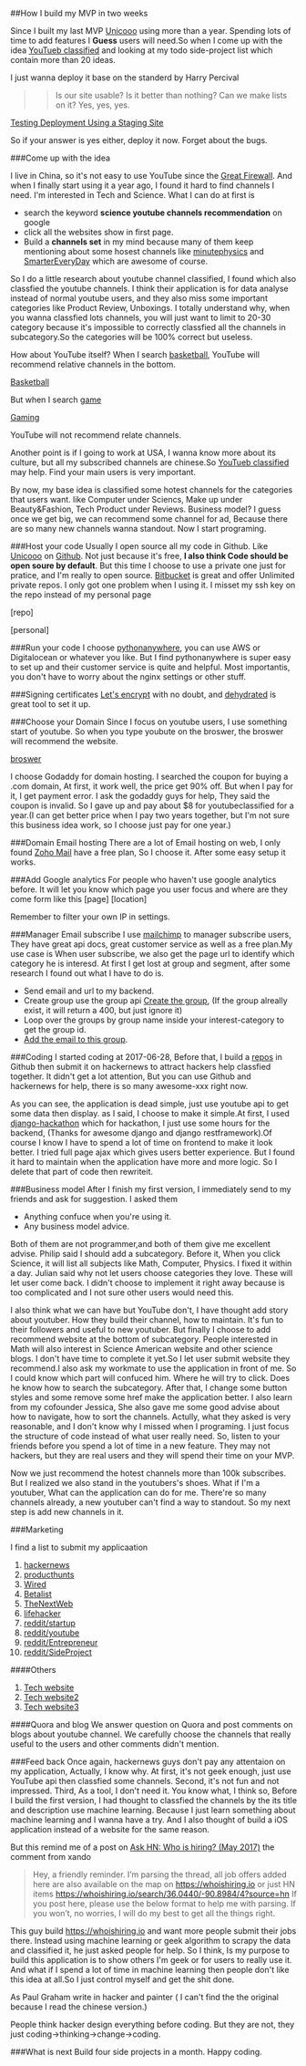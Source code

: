 ##How I build my MVP in two weeks

Since I built my last MVP [Unicooo](https://unicooo.com/) using more than a year. Spending lots of time to add features I **Guess** users will need.So when I come up with the idea [YouTueb classified](http://www.youtubeclassified.com/) and looking at my todo side-project list which contain more than 20 ideas.

I just wanna deploy it base on the standerd by Harry Percival

>>Is our site usable? Is it better than nothing? Can we make lists on it? Yes, yes, yes.

[Testing Deployment Using a Staging Site](http://www.obeythetestinggoat.com/book/chapter_manual_deployment.html)

So if your answer is yes either, deploy it now. Forget about the bugs.


###Come up with the idea

I live in China, so it's not easy to use YouTube since the [Great Firewall](https://en.wikipedia.org/wiki/Great_Firewall). And when I finally start using it a year ago, I found it hard to find channels I need. I'm interested in Tech and Science. What I can do at first is 

- search the keyword **science youtube channels recommendation** on google
- click all the websites show in first page. 
- Build a **channels set** in my mind because many of them keep mentioning about some hosest channels like [minutephysics](https://www.youtube.com/user/minutephysics) and [SmarterEveryDay](https://www.youtube.com/user/destinws2) which are awesome of course.

So I do a little research about youtube channel classified, I found
which also classfied the youtube channels. I think their application is for data analyse instead of normal youtube users, and they also miss some important categories like Product Review, Unboxings. I totally understand why, when you wanna classfied lots channels, you will just want to limit to 20-30 category because it's impossible to correctly classfied all the channels in subcategory.So the categories will be 100% correct but useless.

How about YouTube itself? When I search [basketball](https://www.youtube.com/channel/UCkcRYjXjAhsBPVH4aeIPxmQ), YouTube will recommend relative channels in the bottom.


[Basketball]()



But when I search [game](https://www.youtube.com/channel/UCOpNcN46UbXVtpKMrmU4Abg)

[Gaming]()

YouTube will not recommend relate channels. 

Another point is if I going to work at USA, I wanna know more about its culture, but all my subscribed channels are chinese.So [YouTueb classified](http://www.youtubeclassified.com/) may help. Find your main users is very important.

By now, my base idea is classified some hotest channels for the categories that  users want. like Computer under Sciencs, Make up under Beauty&Fashion, Tech Product under Reviews. Business model? I guess once we get big, we can recommend some channel for ad, Because there are so many new channels wanna standout. Now I start programing.

###Host your code
Usually I open source all my code in Github. Like [Unicooo](https://unicooo.com/) on [Github](https://github.com/Windsooon/Unicooo-django). Not just because it's free, **I also think Code should be open soure by default**. But this time I choose to use a private one just for pratice, and I'm really to open source. [Bitbucket](https://bitbucket.org/product) is great and offer Unlimited private repos. I only got one problem when I using it. I misset my ssh key on the repo instead of my personal page

[repo]

[personal]

###Run your code
I choose [pythonanywhere](http://pythonanywhere.com/), you can use AWS or Digitalocean or whatever you like. But I find pythonanywhere is super easy to set up and their customer service is quite and helpful. Most importantis, you don't have to worry about the nginx settings or other stuff.

###Signing certificates 
[Let's encrypt](https://letsencrypt.org/) with no doubt, and [dehydrated](https://github.com/lukas2511/dehydrated) is great tool to set it up.

###Choose your Domain
Since I focus on youtube users, I use something start of youtube. So when you type youbute on the broswer, the broswer will recommend the website.

[broswer]()

I choose Godaddy for domain hosting. I searched the coupon for buying a .com domain, At first, it work well, the price get 90% off. But when I pay for it, I get payment error. I ask the godaddy guys for help, They said the coupon is invalid. So I gave up and pay about $8 for youtubeclassified for a year.(I can get better price when I pay two years together, but I'm not sure this business idea work, so I choose just pay for one year.)

###Domain Email hosting
There are a lot of Email hosting on web, I only found [Zoho Mail](https://www.zoho.com/mail/) have a free plan, So I choose it. After some easy setup it works.

###Add Google analytics
For people who haven't use google analytics before. It will let you know which page you user focus and where are they come form like this
[page]
[location]

Remember to filter your own IP in settings.

###Manager Email subscribe
I use [mailchimp](https://mailchimp.com/) to manager subscribe users, They have great api docs, great customer service as well as a free plan.My use case is When user subscribe, we also get the page url to identify which category he is interesd. At first I get lost at group and segment, after some research I found out what I have to do is.  

- Send email and url to my backend.
- Create group use the group api [Create the group](https://developer.mailchimp.com/documentation/mailchimp/reference/lists/interest-categories/interests/), (If the group alreally exist, it will return a 400, but just ignore it)
- Loop over the groups by group name inside your interest-category to get the group id. 
- [Add the email to this group](https://developer.mailchimp.com/documentation/mailchimp/reference/lists/members/).


###Coding
I started coding at 2017-06-28, Before that, I build a [repos](https://github.com/Windsooon/awesome-youtube-category) in Github then submit it on hackernews to attract hackers help classfied together. It didn't get a lot attention, But you can use Github and hackernews for help, there is so many awesome-xxx right now.

As you can see, the application is dead simple, just use youtube api to get some data then display. as I said, I choose to make it simple.At first, I used [django-hackathon](https://github.com/Windsooon/django-hackathon) which for hackathon, I just use some hours for the backend, (Thanks for awesome django and django restframework).Of course I know I have to spend a lot of time on frontend to make it look better. I tried full page ajax which gives users better experience. But I found it hard to maintain when the application have more and more logic. So I delete that part of code then rewriteit.


###Business model
After I finish my first version, I immediately send to my friends and ask for suggestion. I asked them 

- Anything confuce when you're using it.
- Any business model advice.

Both of them are not programmer,and both of them give me excellent advise. Philip said I should add a subcategory. Before it, When you click Science, it will list all subjects like Math, Computer, Physics. I fixed it within a day. Julian said why not let users choose categories they love. These will let user come back. I didn't choose to implement it right away because is too complicated and I not sure other users would need this. 

I also think what we can have but YouTube don't, I have thought add story about youtuber. How they build their channel, how to maintain. It's fun to their followers and useful to new youtuber. But finally I choose to add recommend website at the bottom of subcategory. People interested in Math will also interest in Science American website and other science blogs. I don't have time to complete it yet.So I let user submit website they recommend.I also ask my workmate to use the application in front of me. So I could know which part will confuced him. Where he will try to click. Does he know how to search the subcategory. After that, I change some button styles and some remove some href make the application better. I also learn from my cofounder Jessica, She also gave me some good advise about how to navigate, how to sort the channels. Actully, what they asked is very reasonable, and I don't know why I missed when I programing. I just focus the structure of code instead of what user really need. So, listen to your friends before you spend a lot of time in a new feature. They may not hackers, but they are real users and they will spend their time on your MVP.

Now we just recommend the hotest channels more than 100k subscribes. But I realized we also stand in the youtubers's shoes. What if I'm a youtuber, What can the application can do for me. There're so many channels already, a new youtuber can't find a way to standout. So my next step is add new channels in it.

###Marketing

I find a list to submit my applicaation

1. [hackernews](https://news.ycombinator.com/)
2. [producthunts](https://www.producthunt.com/)
3. [Wired](https://www.wired.com/)
4. [Betalist](https://betalist.com/)
5. [TheNextWeb](https://thenextweb.com)
6. [lifehacker](https://lifehacker.com/)
7. [reddit/startup](https://www.reddit.com/r/startups/)
8. [reddit/youtube](https://www.reddit.com/r/youtube/)
9. [reddit/Entrepreneur](https://www.reddit.com/r/Entrepreneur/)
10. [reddit/SideProject](https://www.reddit.com/r/SideProject/)

####Others

1. [Tech website](https://medium.com/@PitchMantra/100-best-places-to-promote-your-startup-6ad7a52d79c0)
2. [Tech website2](https://triphappy.com/blog/131-startup-directories-to-promote-your-startup/1)
3. [Tech website3](http://www.inboundio.com/blog/27-websites-to-submit-your-startup/)

####Quora and blog
We answer question on Quora and post comments on blogs about youtube channel. We carefully choose the channels that really useful to the users and other comments didn't mention.


###Feed back
Once again, hackernews guys don't pay any attentaion on my application, Actually, I know why. At first, it's not geek enough, just use YouTube api then classfied some channels. Second, it's not fun and not impressed. Third, As a tool, I don't need it. You know what, I think so, Before I build the first version, I had thought to classfied the channels by the its title and description use machine learning. Because I just learn something about machine learning and I wanna have a try. And I also thought of build a iOS application instead of a website for the same reason. 

But this remind me of a post on [Ask HN: Who is hiring? (May 2017)](https://news.ycombinator.com/item?id=14238005) the comment from xando

>Hey, a friendly reminder. I’m parsing the thread, all job offers added here are also available on the map on
https://whoishiring.io or just HN items https://whoishiring.io/search/36.0440/-90.8984/4?source=hn
If you post here, please use the below format to help me with parsing. If you won’t, no worries, I will do my best to get all the things right.

This guy build https://whoishiring.io and want more people submit their jobs there. Instead using machine learning or geek algorithm to scrapy the data and classified it, he just asked people for help. So I think, Is my purpose to build this application is to show others I'm geek or for users to really use it. And what if I spend a lot of time in machine learning then people don't like this idea at all.So I just control myself and get the shit done.

As Paul Graham write in hacker and painter ( I can't find the the original because I read the chinese version.)

People think hacker design everything before coding. But they are not, they just coding->thinking->change->coding.

###What is next
Build four side projects in a month. Happy coding.
